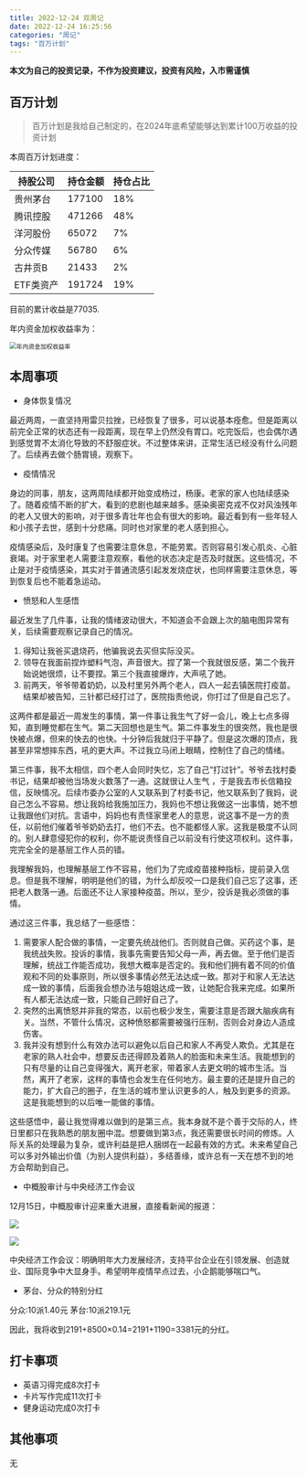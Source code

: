 ```yaml
---
title: 2022-12-24 双周记
date: 2022-12-24 16:25:56
categories: "周记"
tags: "百万计划" 
---
```


**本文为自己的投资记录，不作为投资建议，投资有风险，入市需谨慎**

## 百万计划

> 百万计划是我给自己制定的，在2024年底希望能够达到累计100万收益的投资计划

本周百万计划进度：

| 持股公司  | 持仓金额 | 持仓占比 |
| --------- | -------- | -------- |
| 贵州茅台  | 177100   | 18%      |
| 腾讯控股  | 471266   | 48%      |
| 洋河股份  | 65072    | 7%       |
| 分众传媒  | 56780    | 6%       |
| 古井贡B   | 21433    | 2%       |
| ETF类资产 | 191724   | 19%      |

目前的累计收益是77035.

年内资金加权收益率为：

<img src="https://pub-pic-storge.oss-cn-shanghai.aliyuncs.com/img/202212241033947.png" alt="年内资金加权收益率" style="zoom:75%;" />



<!--more-->

## 本周事项

- 身体恢复情况

最近两周，一直坚持用雷贝拉挫，已经恢复了很多，可以说基本痊愈。但是距离以前完全正常的状态还有一段距离，现在早上仍然没有胃口。吃完饭后，也会偶尔遇到感觉胃不太消化导致的不舒服症状。不过整体来讲，正常生活已经没有什么问题了。后续再去做个肠胃镜，观察下。

- 疫情情况

身边的同事，朋友，这两周陆续都开始变成杨过，杨康。老家的家人也陆续感染了。随着疫情不断的扩大，看到的悲剧也越来越多。感染奥密克戎不仅对风浊残年的老人又很大的影响，对于很多青壮年也会有很大的影响。最近看到有一些年轻人和小孩子去世，感到十分悲痛。同时也对家里的老人感到担心。

疫情感染后，及时康复了也需要注意休息，不能劳累。否则容易引发心肌炎、心脏衰竭。对于家里老人需要注意观察，看他的状态决定是否及时就医。这些情况，不止是对于疫情感染，其实对于普通流感引起发发烧症状，也同样需要注意休息，等到恢复后也不能着急运动。

- 愤怒和人生感悟

最近发生了几件事，让我的情绪波动很大，不知道会不会跟上次的脑电图异常有关，后续需要观察记录自己的情况。

1. 得知让我爸买退烧药，他骗我说去买但实际没买。
2. 领导在我面前捏炸塑料气泡，声音很大。捏了第一个我就很反感，第二个我开始说她很烦，让不要捏。第三个我直接爆炸，大声吼了她。
3. 前两天，爷爷带着奶奶，以及村里另外两个老人，四人一起去镇医院打疫苗。结果却被告知，三针都已经打过了，医院指责他说，你打过了但是自己忘了。

这两件都是最近一周发生的事情，第一件事让我生气了好一会儿，晚上七点多得知，直到睡觉都在生气。第二天回想也是生气。第二件事发生的很突然，我也是很快被点爆，但来的快去的也快。十分钟后我就归于平静了。但是这次爆的顶点，我甚至非常想摔东西，吼的更大声。不过我立马闭上眼睛，控制住了自己的情绪。

第三件事，我不太相信，四个老人会同时失忆，忘了自己“打过针”。爷爷去找村委书记，结果却被他当场发火数落了一通。这就很让人生气 ，于是我去市长信箱投信，反映情况。后续市委办公室的人又联系到了村委书记，他又联系到了我妈，说自己怎么不容易。想让我妈给我施加压力，我妈也不想让我做这一出事情，她不想让我跟他们对抗。言语中，妈妈也有责怪家里老人的意思，说这事不是一方的责任，以前他们催着爷爷奶奶去打，他们不去。也不能都怪人家。这我是极度不认同的。别人肆意侵犯你的权利，你不能说责怪自己以前没有行使这项权利。这件事，完完全全的是基层工作人员的错。

我理解我妈，也理解基层工作不容易，他们为了完成疫苗接种指标，提前录入信息。但是我不理解，明明是他们的错，为什么却反咬一口是我们自己忘了这事，还把老人数落一通。后面还不让人家接种疫苗。所以，至少，投诉是我必须做的事情。

通过这三件事，我总结了一些感悟：

1. 需要家人配合做的事情，一定要先统战他们。否则就自己做。买药这个事，是我统战失败。投诉的事情，我事先需要告知父母一声，再去做。至于他们是否理解，统战工作能否成功，我想大概率是否定的。我和他们拥有着不同的价值观和不同的处事原则，所以很多事情必然无法达成一致。那对于和家人无法达成一致的事情，后面我会想办法与姐姐达成一致，让她配合我来完成。如果所有人都无法达成一致，只能自己顾好自己了。
2. 突然的出离愤怒并非我的常态，以前也极少发生，需要注意是否跟大脑疾病有关。当然，不管什么情况，这种愤怒都需要被强行压制，否则会对身边人造成伤害。
3. 我并没有想到什么有效办法可以避免以后自己和家人不再受人欺负。尤其是在老家的熟人社会中，想要反击还得顾及着熟人的脸面和未来生活。我能想到的只有尽量的让自己变得强大，离开老家，带着家人去更文明的城市生活。当然，离开了老家，这样的事情也会发生在任何地方。最主要的还是提升自己的能力，扩大自己的圈子，在生活的城市里认识更多的人，触及到更多的资源。这是我能想到的以后唯一能做的事情。

这些感悟中，最让我觉得难以做到的是第三点。我本身就不是个善于交际的人，终日里都只在我熟悉的朋友圈中混。想要做到第3点，我还需要很长时间的修炼。人际关系的处理最为复杂，或许利益是把人捆绑在一起最有效的方式。未来希望自己可以多对外输出价值（为别人提供利益），多结善缘，或许总有一天在想不到的地方会帮助到自己。

- 中概股审计与中央经济工作会议

12月15日，中概股审计迎来重大进展，直接看新闻的报道：

![](https://pub-pic-storge.oss-cn-shanghai.aliyuncs.com/img/202212241521973.png)

![](https://pub-pic-storge.oss-cn-shanghai.aliyuncs.com/img/202212241521569.png)

中央经济工作会议：明确明年大力发展经济，支持平台企业在引领发展、创造就业、国际竞争中大显身手。希望明年疫情早点过去，小企鹅能够喘口气。

- 茅台、分众的特别分红

分众:10派1.40元
茅台:10派219.1元

因此，我将收到2191+8500×0.14=2191+1190=3381元的分红。

## 打卡事项

- 英语习得完成8次打卡
- 卡片写作完成11次打卡
- 健身运动完成0次打卡

## 其他事项

无